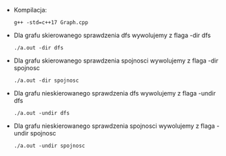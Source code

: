 * Kompilacja:
    ```
    g++ -std=c++17 Graph.cpp
    ```
* Dla grafu skierowanego sprawdzenia dfs wywolujemy z flaga -dir dfs
    ```
    ./a.out -dir dfs
    ```
* Dla grafu skierowanego sprawdzenia spojnosci wywolujemy z flaga -dir spojnosc
    ```
    ./a.out -dir spojnosc
    ```
* Dla grafu nieskierowanego sprawdzenia dfs wywolujemy z flaga -undir dfs
    ```
    ./a.out -undir dfs
    ```
* Dla grafu nieskierowanego sprawdzenia spojnosci wywolujemy z flaga -undir spojnosc
    ```
    ./a.out -undir spojnosc
    ```
